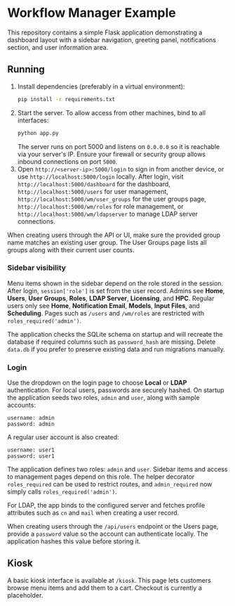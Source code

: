 # Workflow Manager Example

This repository contains a simple Flask application demonstrating a dashboard layout with a sidebar navigation, greeting panel, notifications section, and user information area.

## Running

1. Install dependencies (preferably in a virtual environment):
   ```bash
   pip install -r requirements.txt
   ```
2. Start the server. To allow access from other machines, bind to all interfaces:
   ```bash
   python app.py
   ```
   The server runs on port 5000 and listens on `0.0.0.0` so it is reachable via your server's IP.
   Ensure your firewall or security group allows inbound connections on port `5000`.
3. Open `http://<server-ip>:5000/login` to sign in from another device, or use `http://localhost:5000/login` locally.
After login, visit `http://localhost:5000/dashboard` for the dashboard,
   `http://localhost:5000/users` for user management,
   `http://localhost:5000/wm/user_groups` for the user groups page,
   `http://localhost:5000/wm/roles` for role management, or
   `http://localhost:5000/wm/ldapserver` to manage LDAP server connections.

When creating users through the API or UI, make sure the provided group name
matches an existing user group. The User Groups page lists all groups along with
their current user counts.

### Sidebar visibility

Menu items shown in the sidebar depend on the role stored in the session. After
login, `session['role']` is set from the user record. Admins see **Home**,
**Users**, **User Groups**, **Roles**, **LDAP Server**, **Licensing**, and
**HPC**. Regular users only see **Home**, **Notification Email**, **Models**,
**Input Files**, and **Scheduling**. Pages such as `/users` and `/wm/roles` are
restricted with `roles_required('admin')`.

The application checks the SQLite schema on startup and will recreate the
database if required columns such as `password_hash` are missing. Delete
`data.db` if you prefer to preserve existing data and run migrations manually.

### Login

Use the dropdown on the login page to choose **Local** or **LDAP** authentication.
For local users, passwords are securely hashed. On startup the application seeds two roles, `admin` and `user`, along with sample accounts:

```
username: admin
password: admin
```
A regular user account is also created:

```
username: user1
password: user1
```

The application defines two roles: `admin` and `user`. Sidebar items and access
to management pages depend on this role. The helper decorator `roles_required`
can be used to restrict routes, and `admin_required` now simply calls
`roles_required('admin')`.

For LDAP, the app binds to the configured server and fetches profile attributes such as
`cn` and `mail` when creating a user record.

When creating users through the `/api/users` endpoint or the Users page,
provide a `password` value so the account can authenticate locally. The
application hashes this value before storing it.

## Kiosk

A basic kiosk interface is available at `/kiosk`. This page lets customers browse menu items and add them to a cart. Checkout is currently a placeholder.

